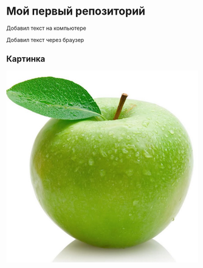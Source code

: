 # Мой первый репозиторий

Добавил текст на компьютере

Добавил текст через браузер
## Картинка
![яблоко](apple.jpg)
